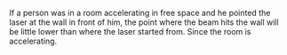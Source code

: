 If a person was in a room accelerating in free space and he pointed the laser at the wall in front of him, the point where the beam hits the wall will be little lower than where the laser started from. Since the room is accelerating.